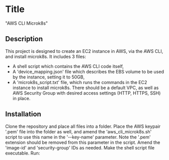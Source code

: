 # Title
"AWS CLI Microk8s"

## Description
This project is designed to create an EC2 instance in AWS, via the AWS CLI, and install microk8s. It includes 3 files:
- A shell script which contains the AWS CLI code itself,
- A 'device_mapping.json' file which describes the EBS volume to be used by the instance, setting it to 50GB,
- A 'microk8s_script.txt' file, which runs the commands in the EC2 instance to install microk8s.
There should be a default VPC, as well as AWS Security Group with desired access settings (HTTP, HTTPS, SSH) in place.

## Installation
Clone the repository and place all files into a folder. 
Place the AWS keypair '.pem' file into the folder as well, and amend the 'aws_cli_microk8s.sh' script to use this name in the '--key-name' parameter. Note the '.pem' extension should be removed from this parameter in the script.
Amend the 'image-id' and 'security-group' IDs as needed.
Make the shell script file executable.
Run: 
```./aws_cli_microk8s.sh
